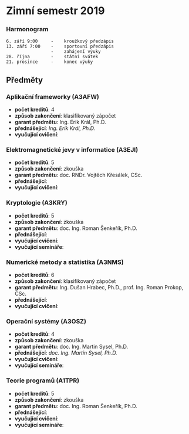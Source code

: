 # Zimní semestr 2019
### Harmonogram
```
6. září 9:00     -    kroužkový předzápis
13. září 7:00    -    sportovní předzápis
                 -    zahájení výuky
28. října        -    státní svátek            
21. prosince     -    konec výuky
```
## Předměty

### Aplikační frameworky (A3AFW)
- **počet kreditů**: 4
- **způsob zakončení**: klasifikovaný zápočet
- **garant předmětu**: Ing. Erik Král, Ph.D.
- **přednášející**: *Ing. Erik Král, Ph.D.*
- **vyučující cvičení**: 

### Elektromagnetické jevy v informatice (A3EJI)
- **počet kreditů**: 5
- **způsob zakončení**: zkouška 
- **garant předmětu**: doc. RNDr. Vojtěch Křesálek, CSc.
- **přednášející**: 
- **vyučující cvičení**:

### Kryptologie (A3KRY)
- **počet kreditů**: 5
- **způsob zakončení**: zkouška 
- **garant předmětu**: doc. Ing. Roman Šenkeřík, Ph.D.
- **přednášející**: 
- **vyučující cvičení**: 
- **vyučující semináře**:

### Numerické metody a statistika (A3NMS)
- **počet kreditů**: 6
- **způsob zakončení**: klasifikovaný zápočet 
- **garant předmětu**: Ing. Dušan Hrabec, Ph.D., prof. Ing. Roman Prokop, CSc.
- **přednášející**: 
- **vyučující cvičení**: 

### Operační systémy (A3OSZ)
- **počet kreditů**: 4
- **způsob zakončení**: zkouška
- **garant předmětu**: doc. Ing. Martin Sysel, Ph.D.
- **přednášející**: *doc. Ing. Martin Sysel, Ph.D.*
- **vyučující cvičení**: 
- **vyučující semináře**:

### Teorie programů (A1TPR)
- **počet kreditů**: 5
- **způsob zakončení**: zkouška 
- **garant předmětu**: doc. Ing. Roman Šenkeřík, Ph.D.
- **přednášející**: 
- **vyučující cvičení**: 
- **vyučující semináře**:
